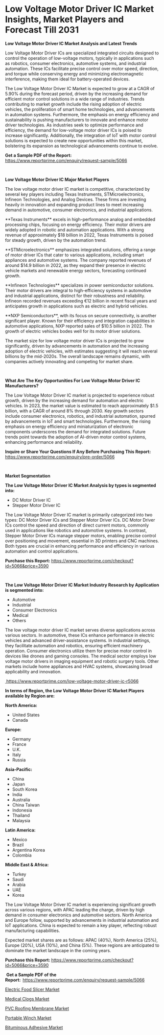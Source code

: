 <p><h1>Low Voltage Motor Driver IC Market Insights, Market Players and Forecast Till 2031</h1></p><p><strong>Low Voltage Motor Driver IC Market Analysis and Latest Trends</strong></p>
<p><p>Low Voltage Motor Driver ICs are specialized integrated circuits designed to control the operation of low-voltage motors, typically in applications such as robotics, consumer electronics, automotive systems, and industrial automation. These ICs facilitate precise control over motor speed, direction, and torque while conserving energy and minimizing electromagnetic interference, making them ideal for battery-operated devices. </p><p>The Low Voltage Motor Driver IC Market is expected to grow at a CAGR of 5.90% during the forecast period, driven by the increasing demand for efficient motor control solutions in a wide range of industries. Trends contributing to market growth include the rising adoption of electric vehicles, the proliferation of smart home technologies, and advancements in automation systems. Furthermore, the emphasis on energy efficiency and sustainability is pushing manufacturers to innovate and enhance motor driver technologies. As industries seek to optimize performance and efficiency, the demand for low-voltage motor driver ICs is poised to increase significantly. Additionally, the integration of IoT with motor control solutions is expected to create new opportunities within this market, bolstering its expansion as technological advancements continue to evolve.</p></p>
<p><strong>Get a Sample PDF of the Report:&nbsp;</strong> <a href="https://www.reportprime.com/enquiry/request-sample/5066">https://www.reportprime.com/enquiry/request-sample/5066</a></p>
<p>&nbsp;</p>
<p><strong>Low Voltage Motor Driver IC Major Market Players</strong></p>
<p><p>The low voltage motor driver IC market is competitive, characterized by several key players including Texas Instruments, STMicroelectronics, Infineon Technologies, and Analog Devices. These firms are investing heavily in innovation and expanding product lines to meet increasing demand in automotive, consumer electronics, and industrial applications.</p><p>**Texas Instruments** excels in high-performance analog and embedded processing chips, focusing on energy efficiency. Their motor drivers are widely adopted in robotic and automation applications. With a strong revenue of approximately $18 billion in 2022, Texas Instruments is poised for steady growth, driven by the automation trend.</p><p>**STMicroelectronics** emphasizes integrated solutions, offering a range of motor driver ICs that cater to various applications, including smart appliances and automotive systems. The company reported revenues of around $14.9 billion in 2022, as they expand their presence in electric vehicle markets and renewable energy sectors, forecasting continued growth.</p><p>**Infineon Technologies** specializes in power semiconductor solutions. Their motor drivers are integral to high-efficiency systems in automotive and industrial applications, distinct for their robustness and reliability. Infineon recorded revenues exceeding €12 billion in recent fiscal years and anticipates growth in applications such as electric and hybrid vehicles.</p><p>**NXP Semiconductors**, with its focus on secure connectivity, is another significant player. Known for their efficiency and integration capabilities in automotive applications, NXP reported sales of $10.5 billion in 2022. The growth of electric vehicles bodes well for its motor driver solutions.</p><p>The market size for low voltage motor driver ICs is projected to grow significantly, driven by advancements in automation and the increasing adoption of electric vehicles, with estimates suggesting it will reach several billions by the mid-2020s. The overall landscape remains dynamic, with companies actively innovating and competing for market share.</p></p>
<p>&nbsp;</p>
<p><strong>What Are The Key Opportunities For Low Voltage Motor Driver IC Manufacturers?</strong></p>
<p><p>The Low Voltage Motor Driver IC market is projected to experience robust growth, driven by the increasing demand for automation and electric vehicles. In 2023, the market value is estimated to reach approximately $1.5 billion, with a CAGR of around 8% through 2030. Key growth sectors include consumer electronics, robotics, and industrial automation, spurred by advancements in IoT and smart technologies. Furthermore, the rising emphasis on energy efficiency and miniaturization of electronic components underscores the demand for integrated solutions. Future trends point towards the adoption of AI-driven motor control systems, enhancing performance and reliability.</p></p>
<p><strong>Inquire or Share Your Questions If Any Before Purchasing This Report:</strong> <a href="https://www.reportprime.com/enquiry/pre-order/5066">https://www.reportprime.com/enquiry/pre-order/5066</a></p>
<p>&nbsp;</p>
<p><strong>Market Segmentation</strong></p>
<p><strong>The Low Voltage Motor Driver IC Market Analysis by types is segmented into:</strong></p>
<p><ul><li>DC Motor Driver IC</li><li>Stepper Motor Driver IC</li></ul></p>
<p><p>The Low Voltage Motor Driver IC market is primarily categorized into two types: DC Motor Driver ICs and Stepper Motor Driver ICs. DC Motor Driver ICs control the speed and direction of direct current motors, commonly used in applications like robotics and automotive systems. In contrast, Stepper Motor Driver ICs manage stepper motors, enabling precise control over positioning and movement, essential in 3D printers and CNC machines. Both types are crucial in enhancing performance and efficiency in various automation and control applications.</p></p>
<p><strong>Purchase this Report:&nbsp;</strong><a href="https://www.reportprime.com/checkout?id=5066&price=3590">https://www.reportprime.com/checkout?id=5066&price=3590</a></p>
<p>&nbsp;</p>
<p><strong>The Low Voltage Motor Driver IC Market Industry Research by Application is segmented into:</strong></p>
<p><ul><li>Automotive</li><li>Industrial</li><li>Consumer Electronics</li><li>Medical</li><li>Others</li></ul></p>
<p><p>The low voltage motor driver IC market serves diverse applications across various sectors. In automotive, these ICs enhance performance in electric vehicles and advanced driver-assistance systems. In industrial settings, they facilitate automation and robotics, ensuring efficient machinery operation. Consumer electronics utilize them for precise motor control in devices like drones and gaming consoles. The medical sector employs low voltage motor drivers in imaging equipment and robotic surgery tools. Other markets include home appliances and HVAC systems, showcasing broad applicability and innovation.</p></p>
<p><a href="https://www.reportprime.com/low-voltage-motor-driver-ic-r5066">&nbsp;https://www.reportprime.com/low-voltage-motor-driver-ic-r5066</a></p>
<p><strong>In terms of Region, the Low Voltage Motor Driver IC Market Players available by Region are:</strong></p>
<p>
    <p> <strong> North America: </strong>
        <ul>
            <li>United States</li>
            <li>Canada</li>
        </ul>
        </p> 
    <p> <strong> Europe: </strong>
        <ul>
            <li>Germany</li>
            <li>France</li>
            <li>U.K.</li>
            <li>Italy</li>
            <li>Russia</li>
        </ul>
        </p> 
    <p> <strong> Asia-Pacific: </strong>
        <ul>
            <li>China</li>
            <li>Japan</li>
            <li>South Korea</li>
            <li>India</li>
            <li>Australia</li>
            <li>China Taiwan</li>
            <li>Indonesia</li>
            <li>Thailand</li>
            <li>Malaysia</li>
        </ul>
        </p> 
    <p> <strong> Latin America: </strong>
        <ul>
            <li>Mexico</li>
            <li>Brazil</li>
            <li>Argentina Korea</li>
            <li>Colombia</li>
        </ul>
        </p> 
    <p> <strong> Middle East & Africa: </strong>
        <ul>
            <li>Turkey</li>
            <li>Saudi</li>
            <li>Arabia</li>
            <li>UAE</li>
            <li>Korea</li>
        </ul>
    </p>
    </p>
<p><p>The Low Voltage Motor Driver IC market is experiencing significant growth across various regions, with APAC leading the charge, driven by high demand in consumer electronics and automotive sectors. North America and Europe follow, supported by advancements in industrial automation and IoT applications. China is expected to remain a key player, reflecting robust manufacturing capabilities. </p><p>Expected market shares are as follows: APAC (40%), North America (25%), Europe (20%), USA (10%), and China (5%). These regions are anticipated to dominate the market landscape in the coming years.</p></p>
<p><strong>Purchase this Report: </strong><a href="https://www.reportprime.com/checkout?id=5066&price=3590">https://www.reportprime.com/checkout?id=5066&price=3590</a></p>
<p>&nbsp;<strong>Get a Sample PDF of the Report:&nbsp;&nbsp;</strong><a href="https://www.reportprime.com/enquiry/request-sample/5066">https://www.reportprime.com/enquiry/request-sample/5066</a></p>
<p><strong></strong></p>
<p><p><a href="https://www.linkedin.com/pulse/electric-food-slicer-market-forecasts-trends-impact-analysis-8krbe?trackingId=dFyocvmLS8ysXUMNMEOtKg%3D%3D">Electric Food Slicer Market</a></p><p><a href="https://issuu.com/reportprime-2/docs/medical-clogs-market-size-2030.pptx_04c1f02b07054b">Medical Clogs Market</a></p><p><a href="https://issuu.com/reportprime-2/docs/pvc-roofing-membrane-market-size-20_20f410f057ea7d">PVC Roofing Membrane Market</a></p><p><a href="https://www.linkedin.com/pulse/why-should-you-invest-portable-winch-market-trends-leading-nbpye?trackingId=WGyM%2F1eLRyOK0kTysJu%2Bfg%3D%3D">Portable Winch Market</a></p><p><a href="https://www.linkedin.com/pulse/bituminous-adhesive-industry-analysis-report-its-market-size-lmnvc?trackingId=lKiWsSWQQmmsle8b9Ke7EQ%3D%3D">Bituminous Adhesive Market</a></p></p>